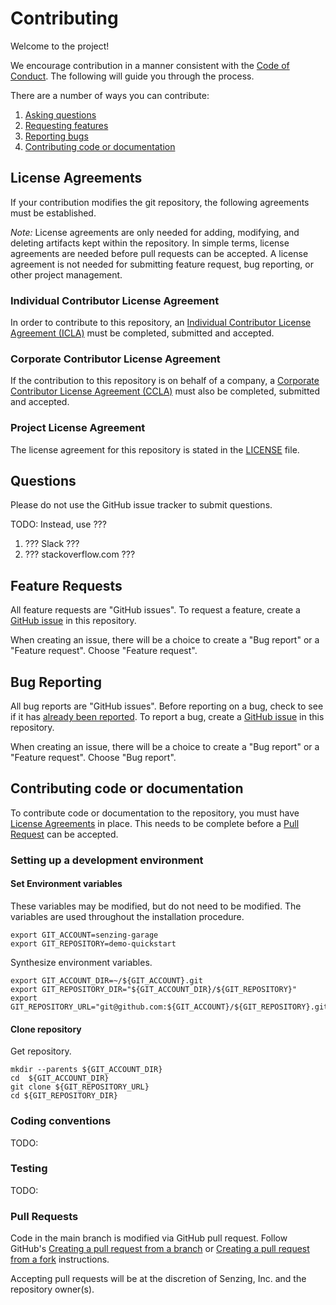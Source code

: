 # Contributing

Welcome to the project!

We encourage contribution in a manner consistent with the [Code of Conduct].
The following will guide you through the process.

There are a number of ways you can contribute:

1. [Asking questions]
1. [Requesting features]
1. [Reporting bugs]
1. [Contributing code or documentation]

## License Agreements

If your contribution modifies the git repository, the following agreements must be established.

*Note:*  License agreements are only needed for adding, modifying, and deleting artifacts kept within the repository.
In simple terms, license agreements are needed before pull requests can be accepted.
A license agreement is not needed for submitting feature request, bug reporting, or other project management.

### Individual Contributor License Agreement

In order to contribute to this repository, an
[Individual Contributor License Agreement (ICLA)]
must be completed, submitted and accepted.

### Corporate Contributor License Agreement

If the contribution to this repository is on behalf of a company, a
[Corporate Contributor License Agreement (CCLA)]
must also be completed, submitted and accepted.

### Project License Agreement

The license agreement for this repository is stated in the
[LICENSE] file.

## Questions

Please do not use the GitHub issue tracker to submit questions.

TODO: Instead, use ???

1. ??? Slack ???
1. ??? stackoverflow.com ???

## Feature Requests

All feature requests are "GitHub issues".
To request a feature, create a
[GitHub issue]
in this repository.

When creating an issue, there will be a choice to create a "Bug report" or a "Feature request".
Choose "Feature request".

## Bug Reporting

All bug reports are "GitHub issues".
Before reporting on a bug, check to see if it has [already been reported].
To report a bug, create a [GitHub issue] in this repository.

When creating an issue, there will be a choice to create a "Bug report" or a "Feature request".
Choose "Bug report".

## Contributing code or documentation

To contribute code or documentation to the repository, you must have
[License Agreements] in place.
This needs to be complete before a [Pull Request] can be accepted.

### Setting up a development environment

#### Set Environment variables

These variables may be modified, but do not need to be modified.
The variables are used throughout the installation procedure.

```console
export GIT_ACCOUNT=senzing-garage
export GIT_REPOSITORY=demo-quickstart
```

Synthesize environment variables.

```console
export GIT_ACCOUNT_DIR=~/${GIT_ACCOUNT}.git
export GIT_REPOSITORY_DIR="${GIT_ACCOUNT_DIR}/${GIT_REPOSITORY}"
export GIT_REPOSITORY_URL="git@github.com:${GIT_ACCOUNT}/${GIT_REPOSITORY}.git"
```

#### Clone repository

Get repository.

```console
mkdir --parents ${GIT_ACCOUNT_DIR}
cd  ${GIT_ACCOUNT_DIR}
git clone ${GIT_REPOSITORY_URL}
cd ${GIT_REPOSITORY_DIR}
```

### Coding conventions

TODO:

### Testing

TODO:

### Pull Requests

Code in the main branch is modified via GitHub pull request.
Follow GitHub's [Creating a pull request from a branch] or
[Creating a pull request from a fork] instructions.

Accepting pull requests will be at the discretion of Senzing, Inc. and the repository owner(s).

[already been reported]: https://github.com/search?q=+is%3Aissue+user%3Asenzing
[Asking questions]: #questions
[Code of Conduct]: CODE_OF_CONDUCT.md
[Contributing code or documentation]: #contributing-code-or-documentation
[Corporate Contributor License Agreement (CCLA)]: .github/senzing-corporate-contributor-license-agreement.pdf
[Creating a pull request from a branch]: https://help.github.com/articles/creating-a-pull-request/
[Creating a pull request from a fork]: https://help.github.com/articles/creating-a-pull-request-from-a-fork/
[GitHub issue]: https://help.github.com/articles/creating-an-issue/
[Individual Contributor License Agreement (ICLA)]: .github/senzing-individual-contributor-license-agreement.pdf
[LICENSE]: LICENSE
[License Agreements]: #license-agreements
[Pull Request]: #pull-requests
[Reporting bugs]: #bug-reporting
[Requesting features]: #feature-requests
